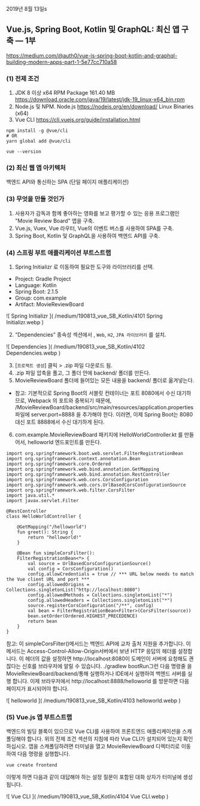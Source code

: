 2019년 8월 13일s

## Vue.js, Spring Boot, Kotlin 및 GraphQL: 최신 앱 구축 — 1부
https://medium.com/@auth0/vue-js-spring-boot-kotlin-and-graphql-building-modern-apps-part-1-5e77cc710a58

### (1) 전제 조건

1. JDK 8 이상 x64 RPM Package 161.40 MB https://download.oracle.com/java/19/latest/jdk-19_linux-x64_bin.rpm
2. Node.js 및 NPM. Node.js https://nodejs.org/en/download/ Linux Binaries (x64)
3.  Vue CLI https://cli.vuejs.org/guide/installation.html
```
npm install -g @vue/cli
# OR
yarn global add @vue/cli

vue --version
```

### (2) 최신 웹 앱 아키텍처

백엔드 API와 통신하는 SPA (단일 페이지 애플리케이션)

### (3) 무엇을 만들 것인가

1. 사용자가 감독과 함께 좋아하는 영화를 보고 평가할 수 있는 응용 프로그램인 "Movie Review Board" 앱을 구축.
2. Vue.js, Vuex, Vue 라우터, Vue의 이벤트 버스를 사용하여 SPA를 구축.
3. Spring Boot, Kotlin 및 GraphQL을 사용하여 백엔드 API를 구축.

### (4) 스프링 부트 애플리케이션 부트스트랩

1. Spring Initializr 로 이동하여 필요한 도구와 라이브러리를 선택.

- Project: Gradle Project
- Language: Kotlin
- Spring Boot: 2.1.5
- Group: com.example
- Artifact: MovieReviewBoard

![ Spring Initializr ]( /medium/190813_vue_SB_Kotlin/4101 Spring Initializr.webp
)

2. “Dependencies” 종속성 섹션에서 , `Web`, `H2`, `JPA 라이브러리` 를 설치.

![ Dependencies ]( /medium/190813_vue_SB_Kotlin/4102 Dependencies.webp
)

3. [`프로젝트 생성`] 클릭 > .zip 파일 다운로드 됨.
4. .zip 파일 압축을 풀고, 그 폴더 안에 backend/ 폴더를 만든다.
5. MovieReviewBoard 폴더에 들어있는 모든 내용을 backend/ 폴더로 옮겨넣는다.

- 참고:
기본적으로 Spring Boot의 서블릿 컨테이너는 포트 8080에서 수신 대기하므로, Webpack 의 포트와 중복되기 때문에,
/MovieReviewBoard/backend/src/main/resources/application.properties 파일에 server.port=8888 을 추가해야 한다.
이러면, 이제 Spring Boot는 8080 대신 포트 8888에서 수신 대기하게 된다.

6. com.example.MovieReviewBoard 패키지에 HelloWorldController.kt 를 만들어서, helloworld 엔드포인트를 만든다.

```
import org.springframework.boot.web.servlet.FilterRegistrationBean
import org.springframework.context.annotation.Bean
import org.springframework.core.Ordered
import org.springframework.web.bind.annotation.GetMapping
import org.springframework.web.bind.annotation.RestController
import org.springframework.web.cors.CorsConfiguration
import org.springframework.web.cors.UrlBasedCorsConfigurationSource
import org.springframework.web.filter.CorsFilter
import java.util.*
import javax.servlet.Filter

@RestController
class HelloWorldController {

	@GetMapping("/helloworld")
	fun greet(): String {
		return "helloworld!"
	}

	@Bean fun simpleCorsFilter():
	FilterRegistrationBean<*> {
		val source = UrlBasedCorsConfigurationSource()
		val config = CorsConfiguration()
		config.allowCredentials = true // *** URL below needs to match the Vue client URL and port ***
		config.allowedOrigins = Collections.singletonList("http://localhost:8080")
		config.allowedMethods = Collections.singletonList("*")
		config.allowedHeaders = Collections.singletonList("*")
		source.registerCorsConfiguration("/**", config)
		val bean = FilterRegistrationBean<Filter>(CorsFilter(source))
		bean.setOrder(Ordered.HIGHEST_PRECEDENCE)
		return bean
	}
}
```
참고: 이 simpleCorsFilter()메서드는 백엔드 API에 교차 출처 지원을 추가합니다. 이 메서드는 Access-Control-Allow-Origin서버에서 보낸 HTTP 응답의 헤더를 설정합니다. 이 헤더의 값을 설정하면 http://localhost:8080이 도메인이 서버에 요청해도 괜찮다는 신호를 브라우저에 알릴 수 있습니다. ./gradlew bootRun그런 다음 명령줄 을 MovieReviewBoard/backend/통해 실행하거나 IDE에서 실행하여 백엔드 서버를 실행 합니다. 이제 브라우저에서 http://localhost:8888/helloworld 를 방문하면 다음 페이지가 표시되어야 합니다.

![ helloworld ]( /medium/190813_vue_SB_Kotlin/4103 helloworld.webp
)

### (5) Vue.js 앱 부트스트랩

백엔드의 빌딩 블록이 있으므로 Vue CLI를 사용하여 프론트엔드 애플리케이션을 스캐폴딩해야 합니다. 위의 전제 조건 섹션의 지침에 따라 Vue CLI가 설치되어 있는지 확인하십시오. 앱을 스캐폴딩하려면 터미널을 열고 MovieReviewBoard 디렉터리로 이동하여 다음 명령을 실행합니다.

```
vue create frontend
```

이렇게 하면 다음과 같이 대답해야 하는 설정 질문이 포함된 대화 상자가 터미널에 생성됩니다.

![ Vue CLI ]( /medium/190813_vue_SB_Kotlin/4104 Vue CLI.webp
)

